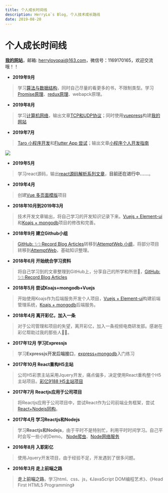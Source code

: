 ```yaml
---
title: 个人成长时间线
description: HerryLo`s Blog, 个人技术成长路线
date: 2019-08-20
---
```


# 个人成长时间线
<div class="time-line">

[**我的网站**](https://herrylo.github.io/)，邮箱: herryloyopai@163.com，微信号：1169170165，欢迎交流哦！！

* **2019年9月**
> 学习[算法与数据结构](https://www.bilibili.com/video/av12907870/?p=12)，同时自己尽量的看更多的书，不限制类型。学习[Promise原理](https://herrylo.github.io/front/2019-09-22.html)、[redux原理](https://herrylo.github.io/front/2019-10-26.html)、webapck原理。

* **2019年8月**
> 学习[计算机网络](https://www.bilibili.com/video/av23124815)，输出文章[TCP和UDP协议](https://github.com/AttemptWeb/Record/issues)；同时使用[vuepress](https://vuepress.vuejs.org/)构建[我的网站](https://www.didiheng.com/)

* **2019年7月**
> [Taro 小程序开发](https://github.com/HerryLo/wxSapp)和[Flutter App 尝试](https://github.com/HerryLo/flutterApp)；输出文章[小程序个人开发指南 ](https://github.com/AttemptWeb/Record/issues/4)

![](https://herrylo.github.io/wxCode/gh_75d5a8e03369_258.jpg)

* **2019年5月**
> 学习react源码，输出[react源码解析系列文章](https://github.com/AttemptWeb/Record/issues)，**目前还在进行中......**。

* **2019年4月**
> 创建[Vue 多页面模版](https://github.com/AttemptWeb/vue-multipage)项目

* **2018年10月到2019年3月**
> 技术开发文章输出，将自己学习的开发知识记录下来。[Vuejs + Element-ui](https://github.com/AttemptWeb/vue-Bam)和[Koajs + mongodb](https://github.com/AttemptWeb/koa-mongoDB)项目的修改和完善。

* **2018年9月 建立Github小组**
> [GitHub: ✨✨Record Blog Articles](https://github.com/AttemptWeb/Record)转移到[AttemptWeb 小组](https://github.com/AttemptWeb)，将部分项目转移到[AttemptWeb](https://github.com/AttemptWeb)，基础知识整理。

* **2018年6月 开始统合学习资料**
> 将自己学习到的文章整理到GitHub上，分享自己的所学和所思🤔，[GitHub: ✨✨Record Blog Articles](https://github.com/AttemptWeb/Record)

* **2018年5月 尝试Koajs+mongodb+Vuejs**
> 开始使用Koajs作为后端服务开发个人项目，[Vuejs + Element-ui](https://github.com/AttemptWeb/vue-Bam)构建前端管理系统，[Koajs + mongodb](https://github.com/AttemptWeb/koa-mongoDB)后端服务。

* **2018年4月 离开彩亿，加入一条**
> 对于公司管理和项目的失望，离开彩亿，加入一条视频电商研发部。感谢在彩亿帮助过我的那些人🙏🙏。

* **2017年12月 学习Expressjs**
> 学习**Expressjs开发后端接口**，[express+mongodb](https://github.com/HerryLo/MongoDB_express)入门练习

* **2017年10月 React重构H5主站**
> 公司H5彩票主站采用Jquery开发，痛点偏多，决定使用React重构整个H5主站项目。[彩亿9188 H5主站项目](https://m.9188.com/#/)

* **2017年7月 Reactjs应用于公司项目**
> 将Reactjs应用于公司项目中，尝试React作为公司前端业务框架，尝试 [React+Nodejs同构](https://github.com/HerryLo/webpack-react-node)。

* **2017年4月 学习Reactjs和Nodejs**
> 学习**Reactjs和Nodejs**，由于平时不是特别忙，利用平时时间学习。自己平时会写一些小的Demo。
[Node爬虫](https://github.com/HerryLo/JavascriptCode/tree/master/node_reptile)、[Node网络服务](https://github.com/HerryLo/JavascriptCode/tree/master/node_learn)

* **2016年8月 入职彩亿**
> 使用Jquery开发项目，由于经验不足，开发遇到了很多问题。

* **2016年3月 走上前端之路**
> **走上前端之路**，学习html、css、js，《JavaScript DOM编程艺术》、《Head First HTML5 Programming》

</div>
<style style="sass">
    .theme-default-content>.time-line>blockquote, 
    .theme-default-content>.time-line>p {
        margin-left: 30px;
    };
</style>

